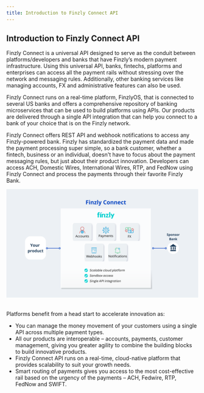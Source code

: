 ```yaml
---
title: Introduction to Finzly Connect API
---
```


## **Introduction to Finzly Connect API**
Finzly Connect is a universal API designed to serve as the conduit between platforms/developers and banks that have Finzly’s modern payment infrastructure. Using this universal API, banks, fintechs, platforms and enterprises can access all the payment rails without stressing over the network and messaging rules. Additionally, other banking services like managing accounts, FX and administrative features can also be used. 

Finzly Connect runs on a real-time platform, FinzlyOS, that is connected to several US banks and offers a comprehensive repository of banking microservices that can be used to build platforms using APIs. Our products are delivered through a single API integration that can help you connect to a bank of your choice that is on the Finzly network.

Finzly Connect offers REST API and webhook notifications to access any Finzly-powered bank. Finzly has standardized the payment data and made the payment processing super simple, so a bank customer, whether a fintech, business or an individual, doesn't have to focus about the payment messaging rules, but just about their product innovation. Developers can access ACH, Domestic Wires, International Wires, RTP, and FedNow using Finzly Connect and process the payments through their favorite Finzly Bank.

![image info](./images/finzly_connect.png)
<br></br>

Platforms benefit from a head start to accelerate innovation as:
- You can manage the money movement of your customers using a single API across multiple payment types.
- All our products are interoperable – accounts, payments, customer management, giving you greater agility to combine the building blocks to build innovative products.
- Finzly Connect API runs on a real-time, cloud-native platform that provides scalability to suit your growth needs.
- Smart routing of payments gives you access to the most cost-effective rail based on the urgency of the payments – ACH, Fedwire, RTP, FedNow and SWIFT.

<!-- <style>
.sub p strong a{
    position:absolute;
    top:0;
    bottom:0;
    left:0;
    right:0;
    z-index: 2; 
} 
.sub h3{
    color:#fff;
    font-size:16px !important;
}

</style> -->


<!-- <div class="main-sub">


<div class="sub">

<p><strong>

### Payment Solutions</strong></p>

__[](overviewSection.md)__
</div>

</div> -->




